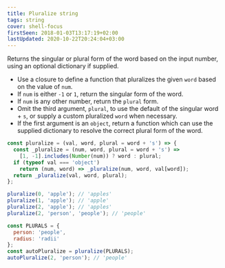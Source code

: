 ```yaml
---
title: Pluralize string
tags: string
cover: shell-focus
firstSeen: 2018-01-03T13:17:19+02:00
lastUpdated: 2020-10-22T20:24:04+03:00
---
```


Returns the singular or plural form of the word based on the input number, using an optional dictionary if supplied.

- Use a closure to define a function that pluralizes the given `word` based on the value of `num`.
- If `num` is either `-1` or `1`, return the singular form of the word.
- If `num` is any other number, return the `plural` form.
- Omit the third argument, `plural`, to use the default of the singular word + `s`, or supply a custom pluralized `word` when necessary.
- If the first argument is an `object`, return a function which can use the supplied dictionary to resolve the correct plural form of the word.

```js
const pluralize = (val, word, plural = word + 's') => {
  const _pluralize = (num, word, plural = word + 's') =>
    [1, -1].includes(Number(num)) ? word : plural;
  if (typeof val === 'object')
    return (num, word) => _pluralize(num, word, val[word]);
  return _pluralize(val, word, plural);
};
```

```js
pluralize(0, 'apple'); // 'apples'
pluralize(1, 'apple'); // 'apple'
pluralize(2, 'apple'); // 'apples'
pluralize(2, 'person', 'people'); // 'people'

const PLURALS = {
  person: 'people',
  radius: 'radii'
};
const autoPluralize = pluralize(PLURALS);
autoPluralize(2, 'person'); // 'people'
```
